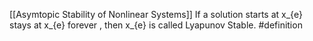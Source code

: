 [[Asymtopic Stability of  Nonlinear Systems]]
If a solution starts at  x_{e} stays at x_{e} forever , then x_{e} is called Lyapunov Stable. #definition

